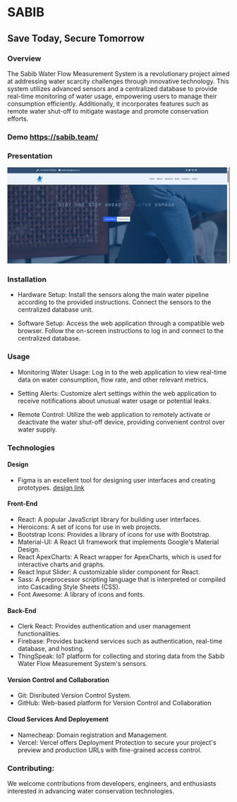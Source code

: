 # SABIB
## Save Today, Secure Tomorrow

### Overview 
The Sabib Water Flow Measurement System is a revolutionary project aimed at addressing water scarcity challenges through innovative technology. This system utilizes advanced sensors and a centralized database to provide real-time monitoring of water usage, empowering users to manage their consumption efficiently. Additionally, it incorporates features such as remote water shut-off to mitigate wastage and promote conservation efforts.

### Demo https://sabib.team/

### Presentation
![alt text](image.png)


### Installation 
- Hardware Setup: Install the sensors along the main water pipeline according to the provided instructions. Connect the sensors to the centralized database unit.

- Software Setup: Access the web application through a compatible web browser. Follow the on-screen instructions to log in and connect to the centralized database.


### Usage 
- Monitoring Water Usage: Log in to the web application to view real-time data on water consumption, flow rate, and other relevant metrics.

- Setting Alerts: Customize alert settings within the web application to receive notifications about unusual water usage or potential leaks.

- Remote Control: Utilize the web application to remotely activate or deactivate the water shut-off device, providing convenient control over water supply.


### Technologies

#### Design 
- Figma is an excellent tool for designing user interfaces and creating prototypes. [design link](https://www.figma.com/design/fY457IQ5zDLcJEGPKG2d0F/Sabib?node-id=0%3A1&t=EFgJ3JbrysYRHq0j-1)


#### Front-End
- React: A popular JavaScript library for building user interfaces.
- Heroicons: A set of icons for use in web projects.
- Bootstrap Icons: Provides a library of icons for use with Bootstrap.
- Material-UI: A React UI framework that implements Google's Material Design.
- React ApexCharts: A React wrapper for ApexCharts, which is used for interactive charts and graphs.
- React Input Slider: A customizable slider component for React.
- Sass: A preprocessor scripting language that is interpreted or compiled into Cascading Style Sheets (CSS).
- Font Awesome: A library of icons and fonts.

#### Back-End
- Clerk React: Provides authentication and user management functionalities.
- Firebase: Provides backend services such as authentication, real-time database, and hosting.
- ThingSpeak: IoT platform for collecting and storing data from the Sabib Water Flow Measurement System's sensors.



#### Version Control and Collaboration

- Git: Disributed Version Control System.
- GitHub: Web-based platform for Version Control and Collaboration 

#### Cloud Services And Deployement
- Namecheap: Domain registration and Management.
- Vercel:  Vercel offers Deployment Protection to secure your project's preview and production URLs with fine-grained access control.



### Contributing:

We welcome contributions from developers, engineers, and enthusiasts interested in advancing water conservation technologies.


